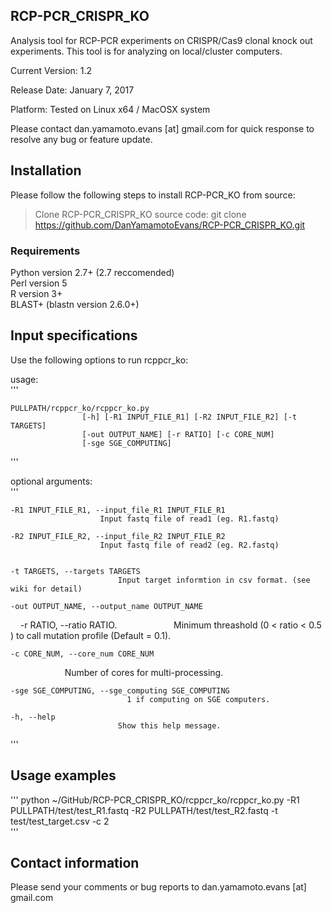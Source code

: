 ## RCP-PCR_CRISPR_KO
Analysis tool for RCP-PCR experiments on CRISPR/Cas9 clonal knock out experiments.
This tool is for analyzing on local/cluster computers. 

Current Version: 1.2

Release Date: January 7, 2017

Platform: Tested on Linux x64 / MacOSX system

Please contact dan.yamamoto.evans [at] gmail.com for quick response to resolve any bug or feature update.

## Installation

Please follow the following steps to install RCP-PCR_KO from source:

>Clone RCP-PCR_CRISPR_KO source code: git clone https://github.com/DanYamamotoEvans/RCP-PCR_CRISPR_KO.git


### Requirements
Python version 2.7+ (2.7 reccomended)   
Perl version 5  
R version 3+   
BLAST+ (blastn version 2.6.0+)  

## Input specifications

Use the following options to run rcppcr_ko:

usage:  
'''

    PULLPATH/rcppcr_ko/rcppcr_ko.py  
                    [-h] [-R1 INPUT_FILE_R1] [-R2 INPUT_FILE_R2] [-t TARGETS]  
                    [-out OUTPUT_NAME] [-r RATIO] [-c CORE_NUM]  
                    [-sge SGE_COMPUTING]    
'''

optional arguments:  
'''
    
    -R1 INPUT_FILE_R1, --input_file_R1 INPUT_FILE_R1  
                        Input fastq file of read1 (eg. R1.fastq)  
                        
    -R2 INPUT_FILE_R2, --input_file_R2 INPUT_FILE_R2  
                        Input fastq file of read2 (eg. R2.fastq)  
    
  
    -t TARGETS, --targets TARGETS  
                            Input target informtion in csv format. (see wiki for detail)  
    
    -out OUTPUT_NAME, --output_name OUTPUT_NAME  
      
    -r RATIO, --ratio RATIO. 
                            Minimum threashold (0 < ratio < 0.5 ) to call mutation profile (Default = 0.1).   
  
    -c CORE_NUM, --core_num CORE_NUM  
                            Number of cores for multi-processing.  
    
    -sge SGE_COMPUTING, --sge_computing SGE_COMPUTING  
                              1 if computing on SGE computers.  
  
    -h, --help              
                            Show this help message.  
'''   
## Usage examples
'''
python ~/GitHub/RCP-PCR_CRISPR_KO/rcppcr_ko/rcppcr_ko.py -R1 PULLPATH/test/test_R1.fastq -R2 PULLPATH/test/test_R2.fastq  -t test/test_target.csv -c 2   
'''

## Contact information

Please send your comments or bug reports to dan.yamamoto.evans [at] gmail.com  
